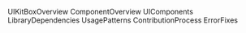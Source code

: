 UIKitBoxOverview
ComponentOverview
UIComponents
LibraryDependencies
UsagePatterns
ContributionProcess
ErrorFixes
